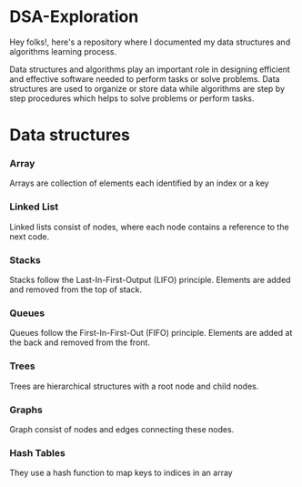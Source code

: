 # DSA-Exploration
Hey folks!, here's a repository where I documented my data structures and algorithms learning process.

Data structures and algorithms play an important role in designing efficient and effective software needed to perform tasks or solve problems. Data structures are used to organize or store data while algorithms are step by step procedures which helps to solve problems or perform tasks.

# Data structures

### Array
Arrays are collection of elements each identified by an index or a key

### Linked List
Linked lists consist of nodes, where each node contains a reference to the next code.

### Stacks
Stacks follow the Last-In-First-Output (LIFO) principle. Elements are added and removed from the top of stack.

### Queues
Queues follow the First-In-First-Out (FIFO) principle. Elements are added at the back and removed from the front.

### Trees
Trees are hierarchical structures with a root node and child nodes.

### Graphs
Graph consist of nodes and edges connecting these nodes.

### Hash Tables
They use a hash function to map keys to indices in an array